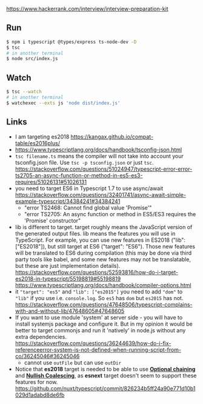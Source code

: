 https://www.hackerrank.com/interview/interview-preparation-kit

## Run

```bash
$ npm i typescript @types/express ts-node-dev -D
$ tsc
# in another terminal
$ node src/index.js
```

## Watch

```bash
$ tsc --watch
# in another terminal
$ watchexec --exts js 'node dist/index.js'
```

## Links

- I am targeting es2018 https://kangax.github.io/compat-table/es2016plus/
- https://www.typescriptlang.org/docs/handbook/tsconfig-json.html
- `tsc filename.ts` means the compiler will not take into account your tsconfig.json file. Use `tsc -p tsconfig.json` or just `tsc`. https://stackoverflow.com/questions/51024947/typescript-error-error-ts2705-an-async-function-or-method-in-es5-es3-requires/51026131#51026131
- you need to target ES6 in Typescript 1.7 to use async/await https://stackoverflow.com/questions/32401741/async-await-simple-example-typescript/34384241#34384241
  - "error TS2468: Cannot find global value 'Promise'"
  - "error TS2705: An async function or method in ES5/ES3 requires the 'Promise' constructor"
- lib is different to target. target roughly means the JavaScript version of the generated output files. lib means the features you will use in TypeScript. For example, you can use new features in ES2018 ("lib": ["ES2018"]), but still target at ES6 ("target": "ES6"). Those new features will be translated to ES6 during compilation (this may be done via third party tools like babel, and some new features may not be translatable, but these are just implementation details). https://stackoverflow.com/questions/52593816/how-do-i-target-es2018-in-typescript/55198819#55198819 https://www.typescriptlang.org/docs/handbook/compiler-options.html
- it `"target": "es5"` and `"lib": ["es2015"]` you need to add `"dom"` to `"lib"` if you use i.e. `console.log`. So `es5` has `dom` but `es2015`  has not. https://stackoverflow.com/questions/47648506/typescript-complains-with-and-without-lib/47648605#47648605
- If you want to use module 'system' at server side - you will have to install systemjs package and configure it. But in my opinion it would be better to target commonjs and run it 'natively' in node.js without any extra dependencies. https://stackoverflow.com/questions/36244639/how-do-i-fix-referenceerror-system-is-not-defined-when-running-script-from-co/36245046#36245046
  - cannot use `outFile` but can use `outDir`
- Notice that **es2018** target is needed to be able to use [**Optional chaining**](https://www.typescriptlang.org/docs/handbook/release-notes/typescript-3-7.html#optional-chaining) and [**Nullish Coalescing**](https://www.typescriptlang.org/docs/handbook/release-notes/typescript-3-7.html#nullish-coalescing), as **esnext** target doesn't seem to support these features for now. https://github.com/nuxt/typescript/commit/826234b5ff24a90e771d10b1029d1adabd8de6fb